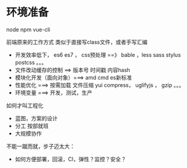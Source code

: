 # 环境准备

node   npm   vue-cli 



前端原来的工作方式 类似于直接写class文件，或者手写汇编

- 开发效率低下，  es6  es7   ， css预处理  ==》  bable  ，less  sass  stylus  postcss 。。。
- 文件改动缓存的控制  ==> 版本号 时间戳   内容hash
- 模块化开发（面向对象）===> amd  cmd  es新标准
- 性能优化 ===> 按需加载   文件压缩  yui compress， uglifyjs ， gzip 。。。 
- 环境变量 ===>     开发，测试，生产



如何才叫工程化

- 蓝图，方案的设计
- 分工  按部就班
- 大规模协作



不能一蹴而就，步子迈太大：

- 如何方便部署，回滚，CI，弹性？监控？安全？



